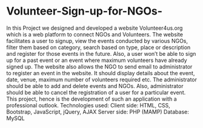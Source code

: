 # Volunteer-Sign-up-for-NGOs-
In this Project we designed and developed a website Volunteer4us.org which is a web platform to connect NGOs and Volunteers. The website facilitates a user to signup, view the events conducted by various NGOs, filter them based on category, search based on type, place or description and register for those events in the future. 
Also, a user won’t be able to sign up for a past event or an event where maximum volunteers have already signed up.
The website also allows the NGO to send email to administrator to register an event in the website.
It should display details about the event, date, venue, maximum number of volunteers required etc.
The administrator should be able to add and delete events and NGOs. Also, administrator should
be able to cancel the registration of a user for a particular event.
This project, hence is the development of such an application with a professional outlook.
Technologies used:
Client side: HTML, CSS, Bootstrap, JavaScript, jQuery, AJAX
Server side: PHP (MAMP)
Database: MySQL
